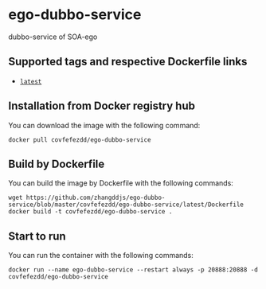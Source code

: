 # ego-dubbo-service
dubbo-service of SOA-ego

## Supported tags and respective Dockerfile links

<ul><li><a href="https://raw.githubusercontent.com/zhangddjs/ego-dubbo-service/master/covfefezdd/ego-dubbo-service/latest/Dockerfile"><code>latest</code></a></li></ul>

## Installation from Docker registry hub

You can download the image with the following command:

``` text
docker pull covfefezdd/ego-dubbo-service
```

## Build by Dockerfile

You can build the image by Dockerfile with the following commands:

``` text
wget https://github.com/zhangddjs/ego-dubbo-service/blob/master/covfefezdd/ego-dubbo-service/latest/Dockerfile
docker build -t covfefezdd/ego-dubbo-service .
```

## Start to run

You can run the container with the following commands:

``` text
docker run --name ego-dubbo-service --restart always -p 20888:20888 -d covfefezdd/ego-dubbo-service
```



